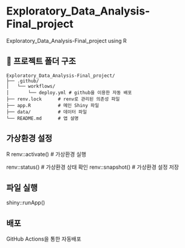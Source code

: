# Exploratory_Data_Analysis-Final_project
Exploratory_Data_Analysis-Final_project using R

## 📁 프로젝트 폴더 구조
```plaintext
Exploratory_Data_Analysis-Final_project/
├── .github/
│   └── workflows/
│       └── deploy.yml # github을 이용한 자동 배포
├── renv.lock      # renv로 관리된 의존성 파일
├── app.R          # 메인 Shiny 파일
├── data/          # 데이터 파일
└── README.md      # 앱 설명
```

## 가상환경 설정
R
renv::activate()    # 가상환경 실행

renv::status()      # 가상환경 상태 확인
renv::snapshot()    # 가상환경 설정 저장

## 파일 실행
shiny::runApp()

## 배포
GitHub Actions을 통한 자동배포